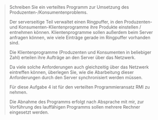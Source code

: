 > Schreiben Sie ein verteiltes Programm zur Umsetzung des Produzenten-/Konsumentenproblems.
> 
> Der serverseitige Teil verwaltet einen Ringpuffer, in den Produzenten- und Konsumenten-Klientenprogramme ihre Produkte einstellen / entnehmen können. Klientenprogramme sollen außerdem beim Server anfragen können, wie viele Einträge gerade im Ringpuffer vorhanden sind.
> 
> Die Klientenprogramme (Produzenten und Konsumenten in beliebiger Zahl) erteilen ihre Aufträge an den Server über das Netzwerk.
> 
> Da viele solche Anforderungen auch gleichzeitig über das Netzwerk eintreffen können, überlegen Sie, wie die Abarbeitung dieser Anforderungen durch den Server synchronisiert werden müssen.
> 
> Für diese Aufgabe 4 ist für den verteilten Programmieransatz RMI zu nehmen.
> 
> Die Abnahme des Programms erfolgt nach Absprache mit mir, zur Vorführung des lauffähigen Programms sollen mehrere Rechner eingesetzt werden. 